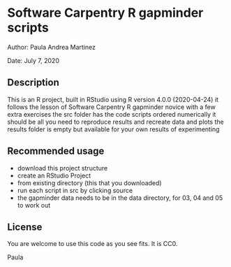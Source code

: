 # Software Carpentry R gapminder scripts

Author: Paula Andrea Martinez

Date: July 7, 2020

## Description
This is an R project, built in RStudio using 
R version 4.0.0 (2020-04-24) it follows the lesson
of Software Carpentry R gapminder novice with a 
few extra exercises
the src folder has the code scripts ordered numerically
it should be all you need to reproduce results and
recreate data and plots
the results folder is empty but available for your own 
results of experimenting

## Recommended usage
* download this project structure 
* create an RStudio Project
* from existing directory (this that you downloaded)
* run each script in src by clicking source
* the gapminder data needs to be in the data directory,
for 03, 04 and 05 to work out

## License
You are welcome to use this code as you see fits. 
It is CC0.

Paula

